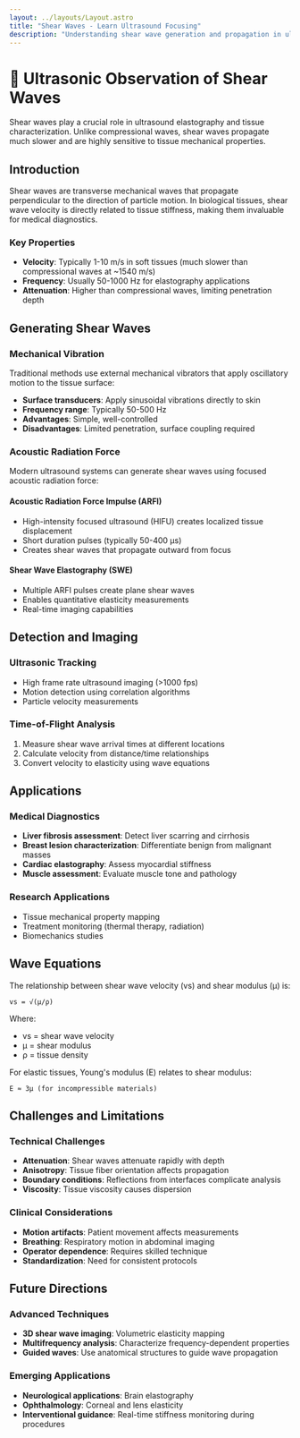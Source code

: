 ```yaml
---
layout: ../layouts/Layout.astro
title: "Shear Waves - Learn Ultrasound Focusing"
description: "Understanding shear wave generation and propagation in ultrasound applications"
---
```


# 🌊 Ultrasonic Observation of Shear Waves

Shear waves play a crucial role in ultrasound elastography and tissue characterization. Unlike compressional waves, shear waves propagate much slower and are highly sensitive to tissue mechanical properties.

## Introduction

Shear waves are transverse mechanical waves that propagate perpendicular to the direction of particle motion. In biological tissues, shear wave velocity is directly related to tissue stiffness, making them invaluable for medical diagnostics.

### Key Properties

- **Velocity**: Typically 1-10 m/s in soft tissues (much slower than compressional waves at ~1540 m/s)
- **Frequency**: Usually 50-1000 Hz for elastography applications
- **Attenuation**: Higher than compressional waves, limiting penetration depth

## Generating Shear Waves

### Mechanical Vibration

Traditional methods use external mechanical vibrators that apply oscillatory motion to the tissue surface:

- **Surface transducers**: Apply sinusoidal vibrations directly to skin
- **Frequency range**: Typically 50-500 Hz
- **Advantages**: Simple, well-controlled
- **Disadvantages**: Limited penetration, surface coupling required

### Acoustic Radiation Force

Modern ultrasound systems can generate shear waves using focused acoustic radiation force:

#### Acoustic Radiation Force Impulse (ARFI)
- High-intensity focused ultrasound (HIFU) creates localized tissue displacement
- Short duration pulses (typically 50-400 μs)
- Creates shear waves that propagate outward from focus

#### Shear Wave Elastography (SWE)
- Multiple ARFI pulses create plane shear waves
- Enables quantitative elasticity measurements
- Real-time imaging capabilities

## Detection and Imaging

### Ultrasonic Tracking
- High frame rate ultrasound imaging (>1000 fps)
- Motion detection using correlation algorithms
- Particle velocity measurements

### Time-of-Flight Analysis
1. Measure shear wave arrival times at different locations
2. Calculate velocity from distance/time relationships
3. Convert velocity to elasticity using wave equations

## Applications

### Medical Diagnostics
- **Liver fibrosis assessment**: Detect liver scarring and cirrhosis
- **Breast lesion characterization**: Differentiate benign from malignant masses
- **Cardiac elastography**: Assess myocardial stiffness
- **Muscle assessment**: Evaluate muscle tone and pathology

### Research Applications
- Tissue mechanical property mapping
- Treatment monitoring (thermal therapy, radiation)
- Biomechanics studies

## Wave Equations

The relationship between shear wave velocity (vs) and shear modulus (μ) is:

```
vs = √(μ/ρ)
```

Where:
- vs = shear wave velocity
- μ = shear modulus
- ρ = tissue density

For elastic tissues, Young's modulus (E) relates to shear modulus:

```
E ≈ 3μ (for incompressible materials)
```

## Challenges and Limitations

### Technical Challenges
- **Attenuation**: Shear waves attenuate rapidly with depth
- **Anisotropy**: Tissue fiber orientation affects propagation
- **Boundary conditions**: Reflections from interfaces complicate analysis
- **Viscosity**: Tissue viscosity causes dispersion

### Clinical Considerations
- **Motion artifacts**: Patient movement affects measurements
- **Breathing**: Respiratory motion in abdominal imaging
- **Operator dependence**: Requires skilled technique
- **Standardization**: Need for consistent protocols

## Future Directions

### Advanced Techniques
- **3D shear wave imaging**: Volumetric elasticity mapping
- **Multifrequency analysis**: Characterize frequency-dependent properties
- **Guided waves**: Use anatomical structures to guide wave propagation

### Emerging Applications
- **Neurological applications**: Brain elastography
- **Ophthalmology**: Corneal and lens elasticity
- **Interventional guidance**: Real-time stiffness monitoring during procedures


